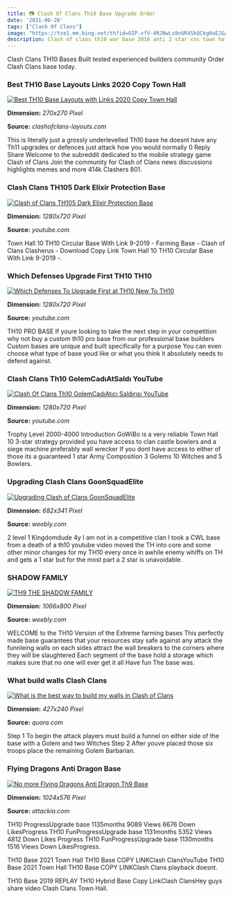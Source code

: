 ```yaml
---
title: 📷 Clash Of Clans Th10 Base Upgrade Order
date: '2021-06-26'
tags: ["Clash Of Clans"]
image: "https://tse1.mm.bing.net/th?id=OIP.vfV-4RJNwLs8nUR4SkQCkgHaEJ&amp;pid=15.1"
description: Clash of clans th10 war base 2016 anti 2 star coc town hall 10 war base war townhall 10 as st Clan Clash Of Clans Clash TH CO Town Hall Hall COC anti 5 years
---
```




Clash Clans TH10 Bases Built tested experienced builders community Order Clash Clans base today.



### Best TH10 Base Layouts Links 2020 Copy Town Hall 

[![Best TH10 Base Layouts with Links 2020  Copy Town Hall ](https://clashofclans-layouts.com/pics/th10_plans/war/preview/th10_war_8.jpg)](https://clashofclans-layouts.com/pics/th10_plans/war/preview/th10_war_8.jpg)


**Dimension:** _270x270 Pixel_ 

**Source:** _clashofclans-layouts.com_ 


This is literally just a grossly underlevelled Th10 base he doesnt have any Th11 upgrades or defences just attack how you would normally 0 Reply Share Welcome to the subreddit dedicated to the mobile strategy game Clash of Clans Join the community for Clash of Clans news discussions highlights memes and more 414k Clashers 801.


### Clash Clans TH105 Dark Elixir Protection Base 

[![Clash of Clans TH105 Dark Elixir Protection Base ](https://i.ytimg.com/vi/AxeL74vfUhA/maxresdefault.jpg)](https://i.ytimg.com/vi/AxeL74vfUhA/maxresdefault.jpg)


**Dimension:** _1280x720 Pixel_ 

**Source:** _youtube.com_ 


Town Hall 10 TH10 Circular Base With Link 9-2019 - Farming Base - Clash of Clans Clasherus - Download Copy Link Town Hall 10 TH10 Circular Base With Link 9-2019 -.


### Which Defenses Upgrade First TH10 TH10 

[![Which Defenses To Upgrade First at TH10  New To TH10 ](https://i.ytimg.com/vi/18c3LSoflC8/maxresdefault.jpg)](https://i.ytimg.com/vi/18c3LSoflC8/maxresdefault.jpg)


**Dimension:** _1280x720 Pixel_ 

**Source:** _youtube.com_ 


TH10 PRO BASE If youre looking to take the next step in your competition why not buy a custom th10 pro base from our professional base builders Custom bases are unique and built specifically for a purpose You can even choose what type of base youd like or what you think it absolutely needs to defend against.


### Clash Clans Th10 GolemCadıAtSaldı YouTube

[![Clash Of Clans  Th10 GolemCadıAtıcı Saldırısı  YouTube](https://i.ytimg.com/vi/vHBDe2MIDxI/maxresdefault.jpg)](https://i.ytimg.com/vi/vHBDe2MIDxI/maxresdefault.jpg)


**Dimension:** _1280x720 Pixel_ 

**Source:** _youtube.com_ 


Trophy Level 2000-4000 Introduction GoWiBo is a very reliable Town Hall 10 3-star strategy provided you have access to clan castle bowlers and a siege machine preferably wall wrecker If you dont have access to either of those its a guaranteed 1 star Army Composition 3 Golems 10 Witches and 5 Bowlers.


### Upgrading Clash Clans GoonSquadElite

[![Upgrading  Clash of Clans GoonSquadElite](http://cocgoonsquadelite.weebly.com/uploads/2/8/7/4/28748857/8256897_orig.png)](http://cocgoonsquadelite.weebly.com/uploads/2/8/7/4/28748857/8256897_orig.png)


**Dimension:** _682x341 Pixel_ 

**Source:** _weebly.com_ 


2 level 1 Kingdomdude 4y I am not in a competitive clan I took a CWL base from a death of a th10 youtube video moved the TH into core and some other minor changes for my TH10 every once in awhile enemy whiffs on TH and gets a 1 star but for the most part a 2 star is unavoidable.


###  SHADOW FAMILY

[![TH9  THE SHADOW FAMILY](http://sbandits.weebly.com/uploads/2/9/3/1/29318125/1779833_orig.jpg)](http://sbandits.weebly.com/uploads/2/9/3/1/29318125/1779833_orig.jpg)


**Dimension:** _1066x800 Pixel_ 

**Source:** _weebly.com_ 


WELCOME to the TH10 Version of the Extreme farming bases This perfectly made base guarantees that your resources stay safe against any attack the funnleing walls on each sides attract the wall breakers to the corners where they will be slaughtered Each segment of the base hold a storage which makes sure that no one will ever get it all Have fun The base was.


### What build walls Clash Clans 

[![What is the best way to build my walls in Clash of Clans ](https://qph.fs.quoracdn.net/main-qimg-35b98872ccd78dc4c11e423a40654b1a-c)](https://qph.fs.quoracdn.net/main-qimg-35b98872ccd78dc4c11e423a40654b1a-c)


**Dimension:** _427x240 Pixel_ 

**Source:** _quora.com_ 


Step 1 To begin the attack players must build a funnel on either side of the base with a Golem and two Witches Step 2 After youve placed those six troops place the remaining Golem Barbarian.


###  Flying Dragons Anti Dragon Base

[![No more Flying Dragons  Anti Dragon Th9 Base](http://attackia.com/wp-content/uploads/2016/12/Anti-Dragon-TH9-Base.png)](http://attackia.com/wp-content/uploads/2016/12/Anti-Dragon-TH9-Base.png)


**Dimension:** _1024x576 Pixel_ 

**Source:** _attackia.com_ 



TH10 ProgressUpgrade base 1135months 9089 Views 6676 Down LikesProgress TH10 FunProgressUpgrade base 1131months 5352 Views 4812 Down Likes Progress TH10 FunProgressUpgrade base 1130months 1516 Views Down LikesProgress.


TH10 Base 2021 Town Hall TH10 Base COPY LINKClash ClansYouTube TH10 Base 2021 Town Hall TH10 Base COPY LINKClash Clans playback doesnt.


 TH10 Base 2019 REPLAY TH10 Hybrid Base Copy LinkClash ClansHey guys share video Clash Clans Town Hall.




